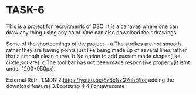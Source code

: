 # TASK-6
This is a project for recruitments of DSC.
It is a canavas where one can draw any thing using any color.
One can also download their drawings.

Some of the shortcomings of the project--
a.The strokes are not smooth rather they are having points just like being made up of several lines rather that a smooth clean curve.
b.No option to add custom made shapes(like circle,square).
c.The tool bar has not been made responsive properly(it is'nt under 1200*950px).

External Refr-
1.MDN 
2.https://youtu.be/8z8cNzQ7uhE(for adding the download feature)
3.Bootstrap 4 
4.Fontawesome
